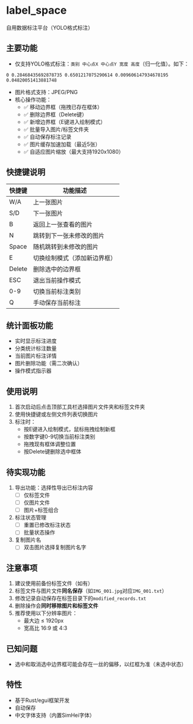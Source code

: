 # label_space
自用数据标注平台（YOLO格式标注）

## 主要功能
- 仅支持YOLO格式标注：`类别 中心点X 中心点Y 宽度 高度`（归一化值）。如下：
```
0 0.28468435692878735 0.6501217075290614 0.009606147934678195 0.04820051413881748 
```
- 图片格式支持：JPEG/PNG
- 核心操作功能：
  - ✅ 移动边界框（拖拽已存在框体）
  - ✅ 删除边界框（Delete键）
  - ✅ 新增边界框（E键进入绘制模式）
  - ✅ 批量导入图片/标签文件夹
  - ✅ 自动保存标注记录
  - ✅ 图片缓存加速加载（最近5张）
  - ✅ 自适应图片缩放（最大支持1920x1080）

## 快捷键说明
| 快捷键 | 功能描述                    |
|--------|---------------------------|
| W/A    | 上一张图片                  |
| S/D    | 下一张图片                  |
| B      | 返回上一张查看的图片         |
| N      | 跳转到下一张未修改的图片      |
| Space  | 随机跳转到未修改的图片        |
| E      | 切换绘制模式（添加新边界框）   |
| Delete | 删除选中的边界框             |
| ESC    | 退出当前操作模式             |
| 0-9    | 切换当前标注类别             |
| Q      | 手动保存当前标注             |

## 统计面板功能
- 实时显示标注进度
- 分类统计标注数量
- 当前图片标注详情
- 图片删除功能（需二次确认）
- 操作模式指示器

## 使用说明
1. 首次启动后点击顶部工具栏选择图片文件夹和标签文件夹
2. 使用快捷键或左侧文件列表切换图片
3. 标注时：
   - 按E键进入绘制模式，鼠标拖拽绘制新框
   - 按数字键0-9切换当前标注类别
   - 拖拽现有框体调整位置
   - 按Delete键删除选中框体

## 待实现功能
1. 导出功能：选择性导出已标注内容
   - [ ] 仅标签文件
   - [ ] 仅图片文件 
   - [ ] 图片+标签组合
2. 标注状态管理
   - [ ] 重置已修改标注状态
   - [ ] 批量状态操作
3. 复制图片名
   - [ ] 双击图片选择复制图片名字

## 注意事项
1. 建议使用前备份标签文件（如有）
2. 标签文件与图片文件**同名保存**（如`IMG_001.jpg`对应`IMG_001.txt`）
3. 修改记录自动保存在标签目录下的`modified_records.txt`
4. 删除操作会**同时移除图片和标签文件**
5. 推荐使用以下分辨率图片：
   - 最大边 ≤ 1920px
   - 宽高比 16:9 或 4:3

## 已知问题
 - 选中和取消选中边界框可能会存在一丝的偏移，以红框为准（未选中状态）

## 特性
- 基于Rust/egui框架开发
- 自动保存
- 中文字体支持（内置SimHei字体）